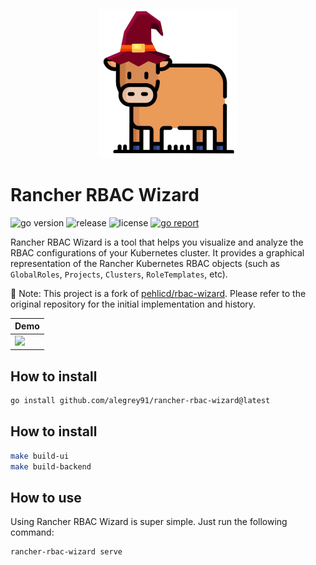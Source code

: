 <div align="center" style="padding-top: 20px">
    <img src="/assets/rancher-rbac-wizard.jpg?raw=true" width="220" style="background-color: blue;">
</div>

# Rancher RBAC Wizard

![go version](https://img.shields.io/github/go-mod/go-version/alegrey91/rancher-rbac-wizard)
![release](https://img.shields.io/github/v/release/alegrey91/rancher-rbac-wizard?filter=v*)
![license](https://img.shields.io/github/license/alegrey91/rancher-rbac-wizard)
[![go report](https://goreportcard.com/badge/github.com/alegrey91/rancher-rbac-wizard)](https://goreportcard.com/report/github.com/alegrey91/rancher-rbac-wizard)

Rancher RBAC Wizard is a tool that helps you visualize and analyze the RBAC configurations of your Kubernetes cluster. It provides a graphical representation of the Rancher Kubernetes RBAC objects (such as `GlobalRoles`, `Projects`, `Clusters`, `RoleTemplates`, etc).

📌 Note: This project is a fork of [pehlicd/rbac-wizard](https://github.com/pehlicd/rbac-wizard). Please refer to the original repository for the initial implementation and history.

<div align="center">


| Demo                                       |
|--------------------------------------------|
| <img src="/assets/rbac-wizard-demo.gif" /> |

</div>

## How to install

```bash
go install github.com/alegrey91/rancher-rbac-wizard@latest
```

## How to install

```bash
make build-ui
make build-backend
```

## How to use

Using Rancher RBAC Wizard is super simple. Just run the following command:

```bash
rancher-rbac-wizard serve
```
